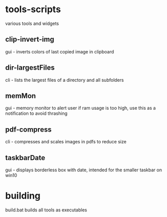 # tools-scripts
various tools and widgets

## clip-invert-img
gui - inverts colors of last copied image in clipboard

## dir-largestFiles
cli - lists the largest files of a directory and all subfolders

## memMon
gui - memory monitor to alert user if ram usage is too high, use this as a notification to avoid thrashing

## pdf-compress
cli - compresses and scales images in pdfs to reduce size

## taskbarDate
gui - displays borderless box with date, intended for the smaller taskbar on win10

# building

build.bat builds all tools as executables
